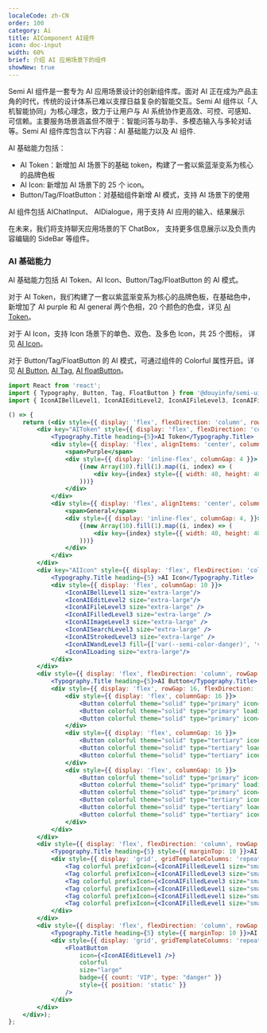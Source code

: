 ```yaml
---
localeCode: zh-CN
order: 100
category: Ai
title: AIComponent AI组件
icon: doc-input
width: 60%
brief: 介绍 AI 应用场景下的组件
showNew: true
---
```


<!-- 1. 整体介绍：什么是semi AI 组件（理念），主要服务的场景？目前主要包括哪些组件？待上线的组件？ -->
Semi AI 组件是一套专为 AI 应用场景设计的创新组件库。面对 AI 正在成为产品主角的时代，传统的设计体系已难以支撑日益复杂的智能交互。Semi AI 组件以「人机智能协同」为核心理念，致力于让用户与 AI 系统协作更高效、可控、可感知、可信赖。主要服务场景涵盖但不限于：智能问答与助手、多模态输入与多轮对话等。Semi AI 组件库包含以下内容：AI 基础能力以及 AI 组件.

AI 基础能力包括：

- AI Token：新增加 AI 场景下的基础 token，构建了一套以紫蓝渐变系为核心的品牌色板
- AI Icon: 新增加 AI 场景下的 25 个 icon。
- Button/Tag/FloatButton：对基础组件新增 AI 模式，支持 AI 场景下的使用

AI 组件包括 AIChatInput、 AIDialogue，用于支持 AI 应用的输入、结果展示

在未来，我们将支持聊天应用场景的下 ChatBox， 支持更多信息展示以及负责内容编辑的 SideBar 等组件。


<!-- 2. Token & icon & button & tag & FloatButton 的简单展示 -->

### AI 基础能力

AI 基础能力包括 AI Token、AI Icon、Button/Tag/FloatButton 的 AI 模式。


对于 AI Token，我们构建了一套以紫蓝渐变系为核心的品牌色板，在基础色中，新增加了 AI purple 和 AI general 两个色相，20 个颜色的色盘，详见 [AI Token](/zh-CN/basic/tokens)。

对于 AI Icon，支持 Icon 场景下的单色、双色、及多色 Icon，共 25 个图标， 详见 [AI Icon](zh-CN/basic/icon)。

对于 Button/Tag/FloatButton 的 AI 模式，可通过组件的 Colorful 属性开启。详见 [AI Button](/zh-CN/basic/button#AI%20%E9%A3%8E%E6%A0%BC%20-%20%E5%A4%9A%E5%BD%A9%E6%8C%89%E9%92%AE), [AI Tag](/zh-CN/show/tag#AI%20%E9%A3%8E%E6%A0%BC%20-%20%E5%A4%9A%E5%BD%A9%E6%A0%87%E7%AD%BE), [AI floatButton](/zh-CN/basic/floatbutton#AI%20%E9%A3%8E%E6%A0%BC%20-%20%E5%A4%9A%E5%BD%A9%E6%82%AC%E6%B5%AE%E6%8C%89%E9%92%AE)。


```jsx live=true dir="column"
import React from 'react';
import { Typography, Button, Tag, FloatButton } from '@douyinfe/semi-ui';
import { IconAIBellLevel1, IconAIEditLevel2, IconAIFileLevel3, IconAIFilledLevel3, IconAIImageLevel3, IconAISearchLevel3, IconAIStrokedLevel3, IconAIWandLevel3, IconAILoading, IconAIFilledLevel1, IconAIEditLevel1 } from '@douyinfe/semi-icons';

() => {
    return (<div style={{ display: 'flex', flexDirection: 'column', rowGap: 20 }}>
        <div key="AIToken" style={{ display: 'flex', flexDirection: 'column', rowGap: 10 }}>
            <Typography.Title heading={5}>AI Token</Typography.Title>
            <div style={{ display: 'flex', alignItems: 'center', columnGap: 10 }}>
                <span>Purple</span>
                <div style={{ display: 'inline-flex', columnGap: 4 }}>
                    {(new Array(10).fill(1).map((i, index) => (
                        <div key={index} style={{ width: 40, height: 40, backgroundColor: `rgba(var(--semi-ai-purple-${index}), 1)`, borderRadius: '50%' }} />
                    )))}
                </div>
            </div>
            <div style={{ display: 'flex', alignItems: 'center', columnGap: 10 }}>
                <span>General</span>
                <div style={{ display: 'inline-flex', columnGap: 4, }}>
                    {(new Array(10).fill(1).map((i, index) => (
                        <div key={index} style={{ width: 40, height: 40, background: `var(--semi-ai-general-${index})`, borderRadius: '50%' }} />
                    )))}
                </div>
            </div>
        </div>
        <div key="AIIcon" style={{ display: 'flex', flexDirection: 'column', rowGap: 10 }}>
            <Typography.Title heading={5} >AI Icon</Typography.Title>
            <div style={{ display: 'flex', columnGap: 10 }}>
                <IconAIBellLevel1 size="extra-large"/>
                <IconAIEditLevel2 size="extra-large"/>
                <IconAIFileLevel3 size="extra-large" />
                <IconAIFilledLevel3 size="extra-large" />
                <IconAIImageLevel3 size="extra-large" />
                <IconAISearchLevel3 size="extra-large" />
                <IconAIStrokedLevel3 size="extra-large" />
                <IconAIWandLevel3 fill={['var(--semi-color-danger)', 'var(--semi-color-success)', 'var(--semi-color-primary)', 'var(--semi-color-warning)']} size="extra-large"/>
                <IconAILoading size="extra-large"/>
            </div>
        </div>
        <div style={{ display: 'flex', flexDirection: 'column', rowGap: 10 }}>
            <Typography.Title heading={5}>AI Button</Typography.Title>
            <div style={{ display: 'flex', rowGap: 16, flexDirection: 'column' }}>
                <div style={{ display: 'flex', columnGap: 16 }}>
                    <Button colorful theme="solid" type="primary" icon={<IconAIFilledLevel1 />}>Colorful</Button>
                    <Button colorful theme="solid" type="primary" loading >Colorful</Button>
                    <Button colorful theme="solid" type="primary" icon={<IconAIFilledLevel1 />} disabled >Colorful</Button>
                </div>
                <div style={{ display: 'flex', columnGap: 16 }}>
                    <Button colorful theme="solid" type="tertiary" icon={<IconAIFilledLevel3 />}>Colorful</Button>
                    <Button colorful theme="solid" type="tertiary" loading >Colorful</Button>
                    <Button colorful theme="solid" type="tertiary" icon={<IconAIFilledLevel3 />} disabled >Colorful</Button>
                </div>
                <div style={{ display: 'flex', columnGap: 16 }}>
                    <Button colorful theme="solid" type="primary" icon={<IconAIFilledLevel1 />} />
                    <Button colorful theme="solid" type="primary" loading />
                    <Button colorful theme="solid" type="primary" icon={<IconAIFilledLevel1 />} disabled />
                    <Button colorful theme="solid" type="tertiary" icon={<IconAIFilledLevel3 />} />
                    <Button colorful theme="solid" type="tertiary" loading />
                    <Button colorful theme="solid" type="tertiary" icon={<IconAIFilledLevel3 />} />
                </div>
            </div>
        </div>
        <div style={{ display: 'flex', flexDirection: 'column', rowGap: 10 }}>
            <Typography.Title heading={5} style={{ marginTop: 10 }}>AI Tag</Typography.Title>
            <div style={{ display: 'grid', gridTemplateColumns: 'repeat(3,1fr)', gridGap: '10px', width: 'fit-content' }}>
                <Tag colorful prefixIcon={<IconAIFilledLevel1 size="small"/>} type="solid" shape='circle' gradient>AI</Tag>
                <Tag colorful prefixIcon={<IconAIFilledLevel3 size="small" />} type="light" shape='circle' gradient>AI</Tag>
                <Tag colorful prefixIcon={<IconAIFilledLevel3 size="small"/>} type="ghost" shape='circle' gradient >AI</Tag>
                <Tag colorful prefixIcon={<IconAIFilledLevel1 size="small"/>} type="solid" shape='circle' >AI</Tag>
                <Tag colorful prefixIcon={<IconAIFilledLevel1 size="small" />} type="light" shape='circle'>AI</Tag>
                <Tag colorful prefixIcon={<IconAIFilledLevel1 size="small"/>} type="ghost" shape='circle'>AI</Tag>
            </div>
        </div>
        <div style={{ display: 'flex', flexDirection: 'column', rowGap: 10 }}>
            <Typography.Title heading={5} style={{ marginTop: 10 }}>AI FloatButton</Typography.Title>
            <div style={{ display: 'grid', gridTemplateColumns: 'repeat(3,1fr)', gridGap: '10px', width: 'fit-content' }}>
                <FloatButton 
                    icon={<IconAIEditLevel1 />}
                    colorful
                    size="large"
                    badge={{ count: 'VIP', type: "danger" }}
                    style={{ position: 'static' }} 
                />
            </div>
        </div>
    </div>);
};
```


